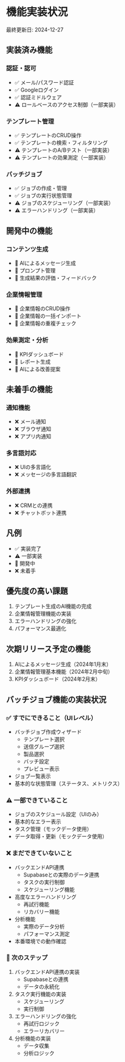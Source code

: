 # 機能実装状況

最終更新日: 2024-12-27

## 実装済み機能

### 認証・認可
- ✅ メール/パスワード認証
- ✅ Googleログイン
- ✅ 認証ミドルウェア
- ⚠️ ロールベースのアクセス制御（一部実装）

### テンプレート管理
- ✅ テンプレートのCRUD操作
- ✅ テンプレートの検索・フィルタリング
- ⚠️ テンプレートのA/Bテスト（一部実装）
- ⚠️ テンプレートの効果測定（一部実装）

### バッチジョブ
- ✅ ジョブの作成・管理
- ✅ ジョブの実行状態管理
- ⚠️ ジョブのスケジューリング（一部実装）
- ⚠️ エラーハンドリング（一部実装）

## 開発中の機能

### コンテンツ生成
- 🚧 AIによるメッセージ生成
- 🚧 プロンプト管理
- 🚧 生成結果の評価・フィードバック

### 企業情報管理
- 🚧 企業情報のCRUD操作
- 🚧 企業情報の一括インポート
- 🚧 企業情報の重複チェック

### 効果測定・分析
- 🚧 KPIダッシュボード
- 🚧 レポート生成
- 🚧 AIによる改善提案

## 未着手の機能

### 通知機能
- ❌ メール通知
- ❌ ブラウザ通知
- ❌ アプリ内通知

### 多言語対応
- ❌ UIの多言語化
- ❌ メッセージの多言語翻訳

### 外部連携
- ❌ CRMとの連携
- ❌ チャットボット連携

## 凡例
- ✅ 実装完了
- ⚠️ 一部実装
- 🚧 開発中
- ❌ 未着手

## 優先度の高い課題
1. テンプレート生成のAI機能の完成
2. 企業情報管理機能の実装
3. エラーハンドリングの強化
4. パフォーマンス最適化

## 次期リリース予定の機能
1. AIによるメッセージ生成（2024年1月末）
2. 企業情報管理基本機能（2024年2月中旬）
3. KPIダッシュボード（2024年2月末）

## バッチジョブ機能の実装状況

### ✅ すでにできること（UIレベル）
- バッチジョブ作成ウィザード
  - テンプレート選択
  - 送信グループ選択
  - 製品選択
  - バッチ設定
  - プレビュー表示
- ジョブ一覧表示
- 基本的な状態管理（ステータス、メトリクス）

### ⚠️ 一部できていること
- ジョブのスケジュール設定（UIのみ）
- 基本的なエラー表示
- タスク管理（モックデータ使用）
- データ取得・更新（モックデータ使用）

### ❌ まだできていないこと
- バックエンドAPI連携
  - Supabaseとの実際のデータ連携
  - タスクの実行制御
  - スケジューリング機能
- 高度なエラーハンドリング
  - 再試行機能
  - リカバリー機能
- 分析機能
  - 実際のデータ分析
  - パフォーマンス測定
- 本番環境での動作確認

### 📝 次のステップ
1. バックエンドAPI連携の実装
   - Supabaseとの連携
   - データの永続化
2. タスク実行機能の実装
   - スケジューリング
   - 実行制御
3. エラーハンドリングの強化
   - 再試行ロジック
   - エラーリカバリー
4. 分析機能の実装
   - データ収集
   - 分析ロジック 